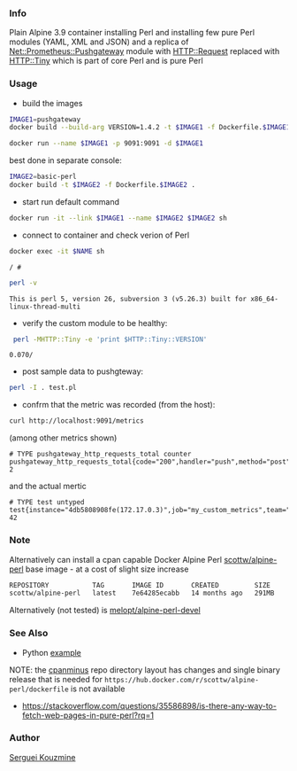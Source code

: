 ### Info

Plain Alpine 3.9 container installing Perl and installing few pure Perl modules (YAML, XML and JSON) and a replica of [Net::Prometheus::Pushgateway](https://metacpan.org/release/VRAG/Net-Prometheus-Pushgateway-0.03) module with [HTTP::Request](https://metacpan.org/pod/HTTP::Request) replaced with [HTTP::Tiny](https://metacpan.org/pod/HTTP::Tiny) which is part of core Perl and is pure Perl

### Usage

* build the images

```sh
IMAGE1=pushgateway
docker build --build-arg VERSION=1.4.2 -t $IMAGE1 -f Dockerfile.$IMAGE1 .
```
```sh
docker run --name $IMAGE1 -p 9091:9091 -d $IMAGE1
```
best done in separate console:
```sh
IMAGE2=basic-perl
docker build -t $IMAGE2 -f Dockerfile.$IMAGE2 .
```
* start run default command

```sh
docker run -it --link $IMAGE1 --name $IMAGE2 $IMAGE2 sh
```
* connect to container  and check verion of Perl
```sh
docker exec -it $NAME sh
```
```text
/ #
```
```sh
perl -v
```
```text
This is perl 5, version 26, subversion 3 (v5.26.3) built for x86_64-linux-thread-multi
```
* verify the custom module to be healthy:
```sh
 perl -MHTTP::Tiny -e 'print $HTTP::Tiny::VERSION'
```
```text
0.070/
```
* post sample data to pushgteway:

```sh
perl -I . test.pl
```
* confrm that the metric was recorded (from the host):
```sh
curl http://localhost:9091/metrics
```
(among other metrics shown)
```text
# TYPE pushgateway_http_requests_total counter
pushgateway_http_requests_total{code="200",handler="push",method="post"} 2
```
and the actual mertic
```text
# TYPE test untyped
test{instance="4db5808908fe(172.17.0.3)",job="my_custom_metrics",team="test"} 42
```

### Note
Alternatively can install a cpan capable Docker Alpine Perl [scottw/alpine-perl](https://hub.docker.com/r/scottw/alpine-perl/dockerfile) base image - at a cost of slight size increase


```sh
REPOSITORY           TAG       IMAGE ID       CREATED         SIZE
scottw/alpine-perl   latest    7e64285ecabb   14 months ago   291MB
```
Alternatively (not tested) is [melopt/alpine-perl-devel](https://hub.docker.com/r/melopt/alpine-perl-devel)


### See Also
  * Python [example](https://www.devopsschool.com/blog/prometheus-pushgateway-installation-configuration-and-using-tutorials/)
   
NOTE: the [cpanminus](https://github.com/miyagawa/cpanminus) repo directory layout has changes and single binary release that is needed for `https://hub.docker.com/r/scottw/alpine-perl/dockerfile` is not available

  * https://stackoverflow.com/questions/35586898/is-there-any-way-to-fetch-web-pages-in-pure-perl?rq=1

### Author
[Serguei Kouzmine](kouzmine_serguei@yahoo.com)
